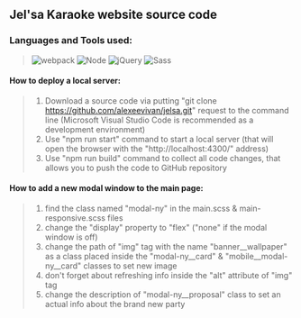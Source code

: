 ## Jel'sa Karaoke website source code
### Languages and Tools used:
>![webpack](https://img.shields.io/badge/Webpack-163D4F?style=for-the-badge&logo=Webpack&logoColor=cyan)
![Node](https://img.shields.io/badge/Node.js-163D4F?style=for-the-badge&logo=nodedotjs&logoColor=cyan)
![jQuery](https://img.shields.io/badge/jQuery-163D4F?style=for-the-badge&logo=jquery&logoColor=cyan)
![Sass](https://img.shields.io/badge/Sass-163D4F?style=for-the-badge&logo=sass&logoColor=cyan)
#### How to deploy a local server:
>1. Download a source code via putting "git clone https://github.com/alexeevivan/jelsa.git" request to the command line (Microsoft Visual Studio Code is recommended as a development environment)
>2. Use "npm run start" command to start a local server (that will open the browser with the "http://localhost:4300/" address)
>3. Use "npm run build" command to collect all code changes, that allows you to push the code to GitHub repository
#### How to add a new modal window to the main page:
>1. find the class named "modal-ny" in the main.scss & main-responsive.scss files
>2. change the "display" property to "flex" ("none" if the modal window is off)
>3. change the path of "img" tag with the name "banner__wallpaper" as a class placed inside the "modal-ny__card" & "mobile__modal-ny__card" classes to set new image
>4. don't forget about refreshing info inside the "alt" attribute of "img" tag
>5. change the description of "modal-ny__proposal" class to set an actual info about the brand new party